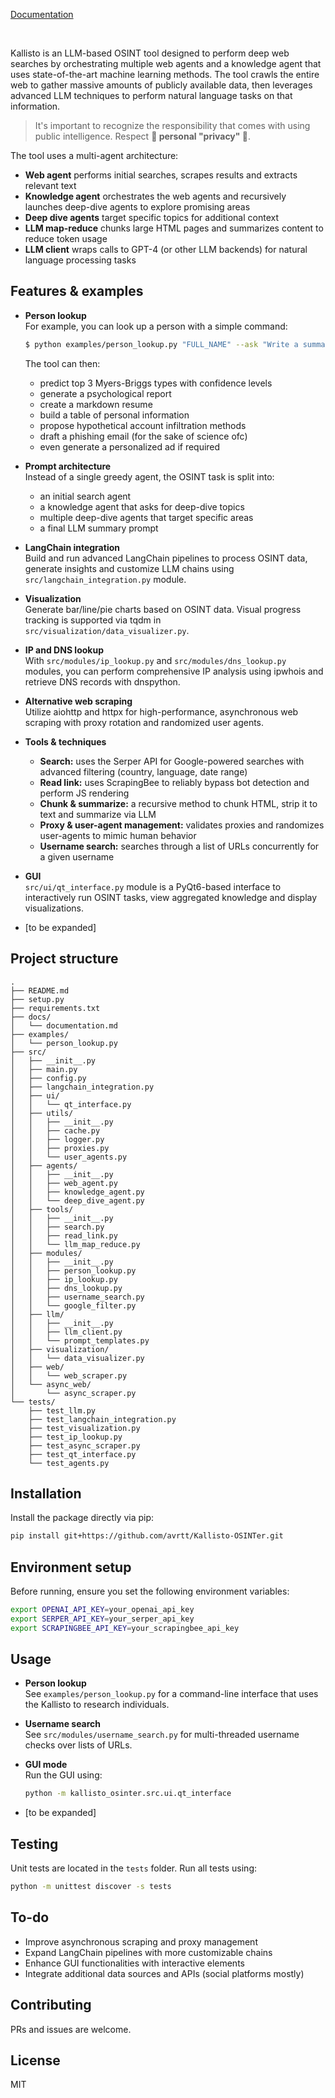 [Documentation](https://github.com/avrtt/Kallisto-OSINTer/blob/main/docs/documentation.md)

<br/>

Kallisto is an LLM-based OSINT tool designed to perform deep web searches by orchestrating multiple web agents and a knowledge agent that uses state-of-the-art machine learning methods. The tool crawls the entire web to gather massive amounts of publicly available data, then leverages advanced LLM techniques to perform natural language tasks on that information.

> It's important to recognize the responsibility that comes with using public intelligence. Respect **🌈 personal "privacy" 🌈**.

The tool uses a multi-agent architecture:
- **Web agent** performs initial searches, scrapes results and extracts relevant text
- **Knowledge agent** orchestrates the web agents and recursively launches deep-dive agents to explore promising areas
- **Deep dive agents** target specific topics for additional context
- **LLM map-reduce** chunks large HTML pages and summarizes content to reduce token usage
- **LLM client** wraps calls to GPT-4 (or other LLM backends) for natural language processing tasks

## Features & examples
- **Person lookup**  
  For example, you can look up a person with a simple command:
  ```bash
  $ python examples/person_lookup.py "FULL_NAME" --ask "Write a summary about this person."
  ```
  The tool can then:
  - predict top 3 Myers-Briggs types with confidence levels
  - generate a psychological report
  - create a markdown resume
  - build a table of personal information
  - propose hypothetical account infiltration methods
  - draft a phishing email (for the sake of science ofc)
  - even generate a personalized ad if required

- **Prompt architecture**  
  Instead of a single greedy agent, the OSINT task is split into:
  - an initial search agent
  - a knowledge agent that asks for deep-dive topics
  - multiple deep-dive agents that target specific areas
  - a final LLM summary prompt

- **LangChain integration**  
  Build and run advanced LangChain pipelines to process OSINT data, generate insights and customize LLM chains using `src/langchain_integration.py` module.

- **Visualization**  
  Generate bar/line/pie charts based on OSINT data. Visual progress tracking is supported via tqdm in `src/visualization/data_visualizer.py`.

- **IP and DNS lookup**  
  With `src/modules/ip_lookup.py` and `src/modules/dns_lookup.py` modules, you can perform comprehensive IP analysis using ipwhois and retrieve DNS records with dnspython.

- **Alternative web scraping**  
  Utilize aiohttp and httpx for high-performance, asynchronous web scraping with proxy rotation and randomized user agents.

- **Tools & techniques**
  - **Search:** uses the Serper API for Google-powered searches with advanced filtering (country, language, date range)
  - **Read link:** uses ScrapingBee to reliably bypass bot detection and perform JS rendering
  - **Chunk & summarize:** a recursive method to chunk HTML, strip it to text and summarize via LLM
  - **Proxy & user-agent management:** validates proxies and randomizes user-agents to mimic human behavior
  - **Username search:** searches through a list of URLs concurrently for a given username

- **GUI**  
  `src/ui/qt_interface.py` module is a PyQt6-based interface to interactively run OSINT tasks, view aggregated knowledge and display visualizations.

- [to be expanded]


## Project structure

```
.
├── README.md
├── setup.py
├── requirements.txt
├── docs/
│   └── documentation.md
├── examples/
│   └── person_lookup.py
├── src/
│   ├── __init__.py
│   ├── main.py
│   ├── config.py
│   ├── langchain_integration.py
│   ├── ui/
│   │   └── qt_interface.py
│   ├── utils/
│   │   ├── __init__.py
│   │   ├── cache.py
│   │   ├── logger.py
│   │   ├── proxies.py
│   │   └── user_agents.py
│   ├── agents/
│   │   ├── __init__.py
│   │   ├── web_agent.py
│   │   ├── knowledge_agent.py
│   │   └── deep_dive_agent.py
│   ├── tools/
│   │   ├── __init__.py
│   │   ├── search.py
│   │   ├── read_link.py
│   │   └── llm_map_reduce.py
│   ├── modules/
│   │   ├── __init__.py
│   │   ├── person_lookup.py
│   │   ├── ip_lookup.py
│   │   ├── dns_lookup.py
│   │   ├── username_search.py
│   │   └── google_filter.py
│   ├── llm/
│   │   ├── __init__.py
│   │   ├── llm_client.py
│   │   └── prompt_templates.py
│   ├── visualization/
│   │   └── data_visualizer.py
│   ├── web/
│   │   └── web_scraper.py
│   └── async_web/
│       └── async_scraper.py
└── tests/
    ├── test_llm.py
    ├── test_langchain_integration.py
    ├── test_visualization.py
    ├── test_ip_lookup.py
    ├── test_async_scraper.py
    ├── test_qt_interface.py
    └── test_agents.py
```

## Installation
Install the package directly via pip:

```bash
pip install git+https://github.com/avrtt/Kallisto-OSINTer.git
```

## Environment setup

Before running, ensure you set the following environment variables:

```bash
export OPENAI_API_KEY=your_openai_api_key
export SERPER_API_KEY=your_serper_api_key
export SCRAPINGBEE_API_KEY=your_scrapingbee_api_key
```

## Usage

- **Person lookup**  
  See `examples/person_lookup.py` for a command-line interface that uses the Kallisto to research individuals.

- **Username search**  
  See `src/modules/username_search.py` for multi-threaded username checks over lists of URLs.

- **GUI mode**  
  Run the GUI using:  
  ```bash
  python -m kallisto_osinter.src.ui.qt_interface
  ```

- [to be expanded]

## Testing
Unit tests are located in the `tests` folder. Run all tests using:

```bash
python -m unittest discover -s tests
```

## To-do
- Improve asynchronous scraping and proxy management
- Expand LangChain pipelines with more customizable chains
- Enhance GUI functionalities with interactive elements
- Integrate additional data sources and APIs (social platforms mostly)

## Contributing
PRs and issues are welcome.

## License
MIT

